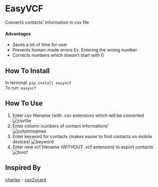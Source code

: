 # EasyVCF
Converts contacts' information in csv file 

#### Advantages
- Saves a lot of time for user
- Prevents human-made errors Ex. Entering the wrong number
- Corrects numbers which doesn't start with 0

## How To Install
In terminal: `pip install easyvcf` <br>
To run: `easyvcf`

## How To Use
1. Enter csv filename (with .csv extension) which will be converted
![csvfile](https://user-images.githubusercontent.com/73137174/195720541-c4f03af0-72d0-453b-a4be-68f406c8076f.gif) 
2. Enter column numbers of contact informations' <br>
![columnnames](https://user-images.githubusercontent.com/73137174/195720685-cc03b92c-e0b0-4e14-81fa-6372eb28d6a8.gif)
3. Enter keyword for contacts (makes easier to find contacts on mobile devices)
![keyword](https://user-images.githubusercontent.com/73137174/195720701-4bc80e20-1fa2-412d-be6e-796755797ed7.gif)
4. Enter new vcf filename (WITHOUT .vcf extension) to export contacts
![tovcf](https://user-images.githubusercontent.com/73137174/195721008-e82ca8cb-4efd-4fe7-aa3a-27408d1f23b7.gif)

## Inspired By
[charlax](https://github.com/charlax/) - [csv2vcard](https://github.com/charlax/csv2vcard)
